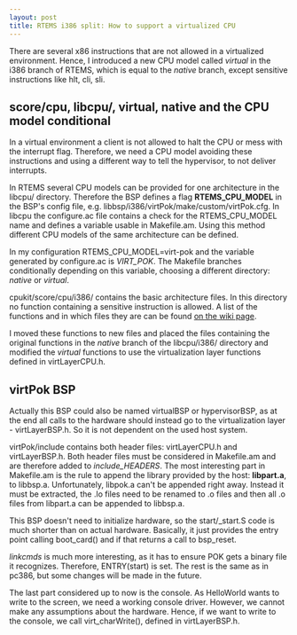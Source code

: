 ```yaml
--- 
layout: post
title: RTEMS i386 split: How to support a virtualized CPU
---
```


There are several x86 instructions that are not allowed in a virtualized 
environment. Hence, I introduced a new CPU model called _virtual_ in the i386
branch of RTEMS, which is equal to the _native_ branch, except sensitive
instructions like hlt, cli, sli. 

## score/cpu, libcpu/, virtual, native and the CPU model conditional

In a virtual environment a client is not allowed to halt the CPU or mess with
the interrupt flag. Therefore, we need a CPU model avoiding these instructions
and using a different way to tell the hypervisor, to not deliver interrupts.

In RTEMS several CPU models can be provided for one architecture in the libcpu/
directory. Therefore the BSP defines a flag **RTEMS_CPU_MODEL** in the BSP's
config file, e.g. libbsp/i386/virtPok/make/custom/virtPok.cfg.
In libcpu the configure.ac file contains a check for the RTEMS_CPU_MODEL name
and defines a variable usable in Makefile.am. 
Using this method different CPU models of the same architecture can be defined.

In my configuration RTEMS_CPU_MODEL=virt-pok and the variable generated by
configure.ac is *VIRT_POK*. The Makefile branches conditionally depending on
this variable, choosing a different directory: _native_ or _virtual_.

cpukit/score/cpu/i386/ contains the basic architecture files. In this directory
no function containing a sensitive instruction is allowed. A list of the
functions and in which files they are can be found
[on the wiki page](http://wiki.rtems.org/wiki/index.php/GSOC_2013_-_Paravirtualization_of_RTEMS).

I moved these functions to new files and placed the files containing the
original functions in the _native_ branch of the libcpu/i386/ directory and
modified the _virtual_ functions to use the virtualization layer functions
defined in virtLayerCPU.h.


## virtPok BSP

Actually this BSP could also be named virtualBSP or hypervisorBSP, as at the
end all calls to the hardware should instead go to the virtualization layer -
virtLayerBSP.h. So it is not dependent on the used host system.

virtPok/include contains both header files: virtLayerCPU.h and virtLayerBSP.h.
Both header files must be considered in Makefile.am and are therefore added to
*include_HEADERS*.
The most interesting part in Makefile.am is the rule to append the library
provided by the host: **libpart.a**, to libbsp.a. Unfortunately, libpok.a can't
be appended right away. Instead it must be extracted, the .lo files need to be
renamed to .o files and then all .o files from libpart.a can be appended to
libbsp.a.


This BSP doesn't need to initialize hardware, so the start/_start.S code is
much shorter than on actual hardware. Basically, it just provides the entry
point calling boot_card() and if that returns a call to bsp_reset.

*linkcmds* is much more interesting, as it has to ensure POK gets a binary file
it recognizes. Therefore, ENTRY(start) is set. The rest is the same as in
pc386, but some changes will be made in the future.


The last part considered up to now is the console. As HelloWorld wants to write
to the screen, we need a working console driver. However, we cannot make any
assumptions about the hardware. Hence, if we want to write to the console, we
call virt_charWrite(), defined in virtLayerBSP.h.
